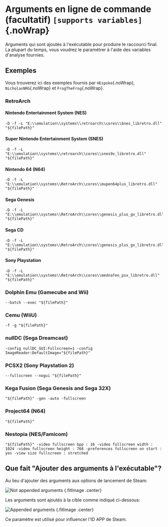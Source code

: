 # Arguments en ligne de commande (facultatif) `[supports variables]`{.noWrap}

Arguments qui sont ajoutés à l'exécutable pour produire le raccourci final. La plupart du temps, vous voudrez le paramétrer à l'aide des variables d'analyse fournies.

## Exemples

Vous trouverez ici des exemples fournis par `HEspoke`{.noWrap}, `NicholasNRG`{.noWrap} et `FrogTheFrog`{.noWrap}.

### RetroArch

#### Nintendo Entertainment System (NES)
```
-D -f -L "E:\\emulation\\systems\\retroarch\\cores\\bnes_libretro.dll" "${filePath}"
```
#### Super Nintendo Entertainment System (SNES)
```
-D -f -L "E:\\emulation\\systems\\retroarch\\cores\\snes9x_libretro.dll" "${filePath}"
```
#### Nintendo 64 (N64)
```
-D -f -L "E:\\emulation\\systems\\RetroArch\\cores\\mupen64plus_libretro.dll" "${filePath}"
```
#### Sega Genesis
```
-D -f -L "E:\\emulation\\systems\\RetroArch\\cores\\genesis_plus_gx_libretro.dll" "${filePath}"
```
#### Sega CD
```
-D -f -L "E:\\emulation\\systems\\RetroArch\\cores\\genesis_plus_gx_libretro.dll" "${filePath}"
```
#### Sony Playstation
```
-D -f -L "E:\\emulation\\systems\\RetroArch\\cores\\mednafen_psx_libretro.dll" "${filePath}"
```

### Dolphin Emu (Gamecube and Wii)

```
--batch --exec "${filePath}"
```

### Cemu (WiiU)

```
-f -g "${filePath}"
```

### nullDC (Sega Dreamcast)

```
-config nullDC_GUI:Fullscreen=1 -config ImageReader:DefaultImage="${filePath}"
```

### PCSX2 (Sony Playstation 2)

```
--fullscreen --nogui "${filePath}"
```

### Kega Fusion (Sega Genesis and Sega 32X)

```
"${filePath}" -gen -auto -fullscreen
```

### Project64 (N64)

```
"${filePath}"
```

### Nestopia (NES/Famicom)

```
"${filePath}" -video fullscreen bpp : 16 -video fullscreen width : 1024 -video fullscreen height : 768 -preferences fullscreen on start : yes -view size fullscreen : stretched 
```

## Que fait "Ajouter des arguments à l'exécutable"?

Au lieu d'ajouter des arguments aux options de lancement de Steam:

![Not appended arguments](../../../images/cmd-not-appended.png) {.fitImage .center}

Les arguments sont ajoutés à la cible comme indiqué ci-dessous:

![Appended arguments](../../../images/cmd-appended.png) {.fitImage .center}

Ce paramètre est utilisé pour influencer l'ID APP de Steam.
